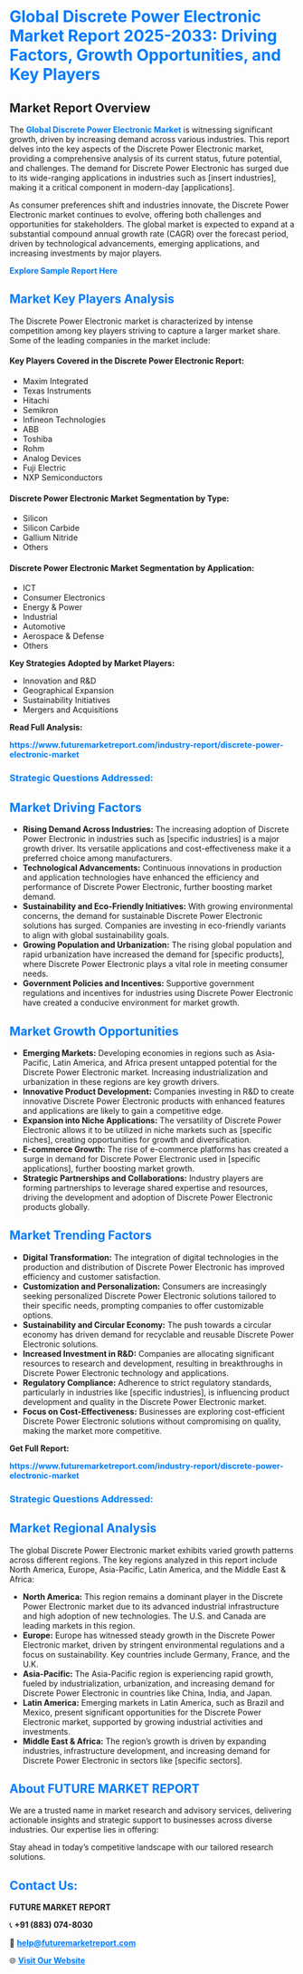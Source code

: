 <h1 style="color: #007BFF;">Global Discrete Power Electronic Market Report 2025-2033: Driving Factors, Growth Opportunities, and Key Players</h1>

<section id="overview">
<h2>Market Report Overview</h2>
<p>The <a href="https://www.futuremarketreport.com/industry-report/discrete-power-electronic-market" style="color: #007BFF; text-decoration: none;"><strong>Global Discrete Power Electronic Market</strong></a> is witnessing significant growth, driven by increasing demand across various industries. This report delves into the key aspects of the Discrete Power Electronic market, providing a comprehensive analysis of its current status, future potential, and challenges. The demand for Discrete Power Electronic has surged due to its wide-ranging applications in industries such as [insert industries], making it a critical component in modern-day [applications].</p>
<p>As consumer preferences shift and industries innovate, the Discrete Power Electronic market continues to evolve, offering both challenges and opportunities for stakeholders. The global market is expected to expand at a substantial compound annual growth rate (CAGR) over the forecast period, driven by technological advancements, emerging applications, and increasing investments by major players.</p>
</section>

<section id="overview">
<p><a href="https://www.futuremarketreport.com/request-sample/reportId=76762" style="color: #007BFF; text-decoration: none;"><strong>Explore Sample Report Here</strong></a></p>
</section>

<section id="key-players">
<h2 style="color: #007BFF;">Market Key Players Analysis</h2>
<p>The Discrete Power Electronic market is characterized by intense competition among key players striving to capture a larger market share. Some of the leading companies in the market include:</p>
<h4>Key Players Covered in the Discrete Power Electronic Report:</h4>
<ul><li>Maxim Integrated</li><li>Texas Instruments</li><li>Hitachi</li><li>Semikron</li><li>Infineon Technologies</li><li>ABB</li><li>Toshiba</li><li>Rohm</li><li>Analog Devices</li><li>Fuji Electric</li><li>NXP Semiconductors</li></ul>
<h4>Discrete Power Electronic Market Segmentation by Type:</h4>
<ul><li>Silicon</li><li>Silicon Carbide</li><li>Gallium Nitride</li><li>Others</li></ul>

<h4>Discrete Power Electronic Market Segmentation by Application:</h4>
<ul><li>ICT</li><li>Consumer Electronics</li><li>Energy &amp; Power</li><li>Industrial</li><li>Automotive</li><li>Aerospace &amp; Defense</li><li>Others</li></ul>
<p><strong>Key Strategies Adopted by Market Players:</strong></p>
<ul>
<li>Innovation and R&D</li>
<li>Geographical Expansion</li>
<li>Sustainability Initiatives</li>
<li>Mergers and Acquisitions</li>
</ul>
</section>

<section>
<p><strong>Read Full Analysis: </strong></p><a href="https://www.futuremarketreport.com/industry-report/discrete-power-electronic-market" style="color: #007BFF; text-decoration: none;"><strong>https://www.futuremarketreport.com/industry-report/discrete-power-electronic-market</strong></a>
<h3 style="color: #007BFF;">Strategic Questions Addressed:</h3>
</section>

<section id="driving-factors">
<h2 style="color: #007BFF;">Market Driving Factors</h2>
<ul>
<li><strong>Rising Demand Across Industries:</strong> The increasing adoption of Discrete Power Electronic in industries such as [specific industries] is a major growth driver. Its versatile applications and cost-effectiveness make it a preferred choice among manufacturers.</li>
<li><strong>Technological Advancements:</strong> Continuous innovations in production and application technologies have enhanced the efficiency and performance of Discrete Power Electronic, further boosting market demand.</li>
<li><strong>Sustainability and Eco-Friendly Initiatives:</strong> With growing environmental concerns, the demand for sustainable Discrete Power Electronic solutions has surged. Companies are investing in eco-friendly variants to align with global sustainability goals.</li>
<li><strong>Growing Population and Urbanization:</strong> The rising global population and rapid urbanization have increased the demand for [specific products], where Discrete Power Electronic plays a vital role in meeting consumer needs.</li>
<li><strong>Government Policies and Incentives:</strong> Supportive government regulations and incentives for industries using Discrete Power Electronic have created a conducive environment for market growth.</li>
</ul>
</section>

<section id="growth-opportunities">
<h2 style="color: #007BFF;">Market Growth Opportunities</h2>
<ul>
<li><strong>Emerging Markets:</strong> Developing economies in regions such as Asia-Pacific, Latin America, and Africa present untapped potential for the Discrete Power Electronic market. Increasing industrialization and urbanization in these regions are key growth drivers.</li>
<li><strong>Innovative Product Development:</strong> Companies investing in R&D to create innovative Discrete Power Electronic products with enhanced features and applications are likely to gain a competitive edge.</li>
<li><strong>Expansion into Niche Applications:</strong> The versatility of Discrete Power Electronic allows it to be utilized in niche markets such as [specific niches], creating opportunities for growth and diversification.</li>
<li><strong>E-commerce Growth:</strong> The rise of e-commerce platforms has created a surge in demand for Discrete Power Electronic used in [specific applications], further boosting market growth.</li>
<li><strong>Strategic Partnerships and Collaborations:</strong> Industry players are forming partnerships to leverage shared expertise and resources, driving the development and adoption of Discrete Power Electronic products globally.</li>
</ul>
</section>

<section id="trending-factors">
<h2 style="color: #007BFF;">Market Trending Factors</h2>
<ul>
<li><strong>Digital Transformation:</strong> The integration of digital technologies in the production and distribution of Discrete Power Electronic has improved efficiency and customer satisfaction.</li>
<li><strong>Customization and Personalization:</strong> Consumers are increasingly seeking personalized Discrete Power Electronic solutions tailored to their specific needs, prompting companies to offer customizable options.</li>
<li><strong>Sustainability and Circular Economy:</strong> The push towards a circular economy has driven demand for recyclable and reusable Discrete Power Electronic solutions.</li>
<li><strong>Increased Investment in R&D:</strong> Companies are allocating significant resources to research and development, resulting in breakthroughs in Discrete Power Electronic technology and applications.</li>
<li><strong>Regulatory Compliance:</strong> Adherence to strict regulatory standards, particularly in industries like [specific industries], is influencing product development and quality in the Discrete Power Electronic market.</li>
<li><strong>Focus on Cost-Effectiveness:</strong> Businesses are exploring cost-efficient Discrete Power Electronic solutions without compromising on quality, making the market more competitive.</li>
</ul>
</section>

<section>
<p><strong>Get Full Report: </strong></p><a href="https://www.futuremarketreport.com/industry-report/discrete-power-electronic-market" style="color: #007BFF; text-decoration: none;"><strong>https://www.futuremarketreport.com/industry-report/discrete-power-electronic-market</strong></a>
<h3 style="color: #007BFF;">Strategic Questions Addressed:</h3>
</section>


<section id="regional-analysis">
<h2 style="color: #007BFF;">Market Regional Analysis</h2>
<p>The global Discrete Power Electronic market exhibits varied growth patterns across different regions. The key regions analyzed in this report include North America, Europe, Asia-Pacific, Latin America, and the Middle East & Africa:</p>
<ul>
<li><strong>North America:</strong> This region remains a dominant player in the Discrete Power Electronic market due to its advanced industrial infrastructure and high adoption of new technologies. The U.S. and Canada are leading markets in this region.</li>
<li><strong>Europe:</strong> Europe has witnessed steady growth in the Discrete Power Electronic market, driven by stringent environmental regulations and a focus on sustainability. Key countries include Germany, France, and the U.K.</li>
<li><strong>Asia-Pacific:</strong> The Asia-Pacific region is experiencing rapid growth, fueled by industrialization, urbanization, and increasing demand for Discrete Power Electronic in countries like China, India, and Japan.</li>
<li><strong>Latin America:</strong> Emerging markets in Latin America, such as Brazil and Mexico, present significant opportunities for the Discrete Power Electronic market, supported by growing industrial activities and investments.</li>
<li><strong>Middle East & Africa:</strong> The region’s growth is driven by expanding industries, infrastructure development, and increasing demand for Discrete Power Electronic in sectors like [specific sectors].</li>
</ul>
</section>

<footer>
<h2 style="color: #007BFF;">About FUTURE MARKET REPORT</h2>
<p>We are a trusted name in market research and advisory services, delivering actionable insights and strategic support to businesses across diverse industries. Our expertise lies in offering:</p>

<p>Stay ahead in today’s competitive landscape with our tailored research solutions.</p>

<h2 style="color: #007BFF;">Contact Us:</h2>
<p><strong>FUTURE MARKET REPORT</strong></p>
<p>📞 <strong>+91 (883) 074-8030</strong></p>
<p>📧 <strong><a href="mailto:help@futuremarketreport.com" style="color: #007BFF;">help@futuremarketreport.com</a></strong></p>
<p>🌐 <strong><a href="https://www.futuremarketreport.com/" style="color: #007BFF;">Visit Our Website</a></strong></p>
</footer>